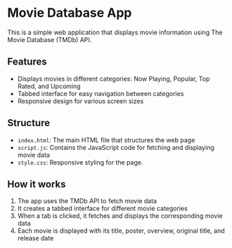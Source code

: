 # Movie Database App

This is a simple web application that displays movie information using The Movie Database (TMDb) API.

## Features

- Displays movies in different categories: Now Playing, Popular, Top Rated, and Upcoming
- Tabbed interface for easy navigation between categories
- Responsive design for various screen sizes

## Structure

- `index.html`: The main HTML file that structures the web page
- `script.js`: Contains the JavaScript code for fetching and displaying movie data
- `style.css`: Responsive styling for the page.

## How it works

1. The app uses the TMDb API to fetch movie data
2. It creates a tabbed interface for different movie categories
3. When a tab is clicked, it fetches and displays the corresponding movie data
4. Each movie is displayed with its title, poster, overview, original title, and release date
